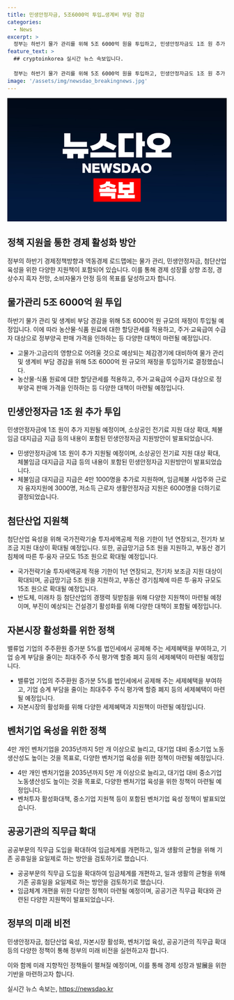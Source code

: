 ```yaml
---
title: 민생안정자금, 5조6000억 투입…생계비 부담 경감
categories:
  - News
excerpt: >
  정부는 하반기 물가 관리를 위해 5조 6000억 원을 투입하고, 민생안정자금도 1조 원 추가 투입을 결정했다. 추가로, 첨단산업 육성을 위해 투자세액공제 적용을 1년 연장함과 전기차 보조금 지원 대상을 확대하는 등의 정책을 발표했다. 경제성장률 전망치를 상향조정하고, 물가와 소비자물가 상승률에 대한 전망 또한 발표되었다. 뿐만 아니라, 부동산 및 공급망 안정화를 위한 정책도 포함돼 있으며, 성장을 이끌 벤처기업 수를 2035년까지 5만 개로 늘리기로 했다. 부동산 관련 정책과 사회복지적인 측면도 고려됐다.
feature_text: >
  ## cryptoinkorea 실시간 뉴스 속보입니다.

  정부는 하반기 물가 관리를 위해 5조 6000억 원을 투입하고, 민생안정자금도 1조 원 추가 투입을 결정했다. 추가로, 첨단산업 육성을 위해 투자세액공제 적용을 1년 연장함과 전기차 보조금 지원 대상을 확대하는 등의 정책을 발표했다. 경제성장률 전망치를 상향조정하고, 물가와 소비자물가 상승률에 대한 전망 또한 발표되었다. 뿐만 아니라, 부동산 및 공급망 안정화를 위한 정책도 포함돼 있으며, 성장을 이끌 벤처기업 수를 2035년까지 5만 개로 늘리기로 했다. 부동산 관련 정책과 사회복지적인 측면도 고려됐다.
image: '/assets/img/newsdao_breakingnews.jpg'
---
```


<p><img src="/assets/img/newsdao_breakingnews.jpg" alt="cryptoinkorea 속보" /></p>

<h2 data-ke-size="size26">정책 지원을 통한 경제 활성화 방안</h2>

<p data-ke-size="size16">정부의 하반기 경제정책방향과 역동경제 로드맵에는 물가 관리, 민생안정자금, 첨단산업 육성을 위한 다양한 지원책이 포함되어 있습니다. 이를 통해 경제 성장률 상향 조정, 경상수지 흑자 전망, 소비자물가 안정 등의 목표를 달성하고자 합니다.</p>

<h2 data-ke-size="size24">물가관리 5조 6000억 원 투입</h2>

<p data-ke-size="size16">하반기 물가 관리 및 생계비 부담 경감을 위해 5조 6000억 원 규모의 재정이 투입될 예정입니다. 이에 따라 농산물·식품 원료에 대한 할당관세를 적용하고, 주거·교육급여 수급자 대상으로 정부양곡 판매 가격을 인하하는 등 다양한 대책이 마련될 예정입니다.</p>

<ul>
    <li>고물가·고금리의 영향으로 어려울 것으로 예상되는 체감경기에 대비하여 물가 관리 및 생계비 부담 경감을 위해 5조 6000억 원 규모의 재정을 투입하기로 결정했습니다.</li>
    <li>농산물·식품 원료에 대한 할당관세를 적용하고, 주거·교육급여 수급자 대상으로 정부양곡 판매 가격을 인하하는 등 다양한 대책이 마련될 예정입니다.</li>
</ul>

<h2 data-ke-size="size24">민생안정자금 1조 원 추가 투입</h2>

<p data-ke-size="size16">민생안정자금에 1조 원이 추가 지원될 예정이며, 소상공인 전기료 지원 대상 확대, 체불임금 대지급금 지급 등의 내용이 포함된 민생안정자금 지원방안이 발표되었습니다.</p>

<ul>
    <li>민생안정자금에 1조 원이 추가 지원될 예정이며, 소상공인 전기료 지원 대상 확대, 체불임금 대지급금 지급 등의 내용이 포함된 민생안정자금 지원방안이 발표되었습니다.</li>
    <li>체불임금 대지급금 지급은 4만 1000명을 추가로 지원하며, 임금체불 사업주와 근로자 융자지원에 3000명, 저소득 근로자 생활안정자금 지원은 6000명을 더하기로 결정되었습니다.</li>
</ul>

<h2 data-ke-size="size24">첨단산업 지원책</h2>

<p data-ke-size="size16">첨단산업 육성을 위해 국가전략기술 투자세액공제 적용 기한이 1년 연장되고, 전기차 보조금 지원 대상이 확대될 예정입니다. 또한, 공급망기금 5조 원을 지원하고, 부동산 경기침체에 따른 투·융자 규모도 15조 원으로 확대될 예정입니다.</p>

<ul>
    <li>국가전략기술 투자세액공제 적용 기한이 1년 연장되고, 전기차 보조금 지원 대상이 확대되며, 공급망기금 5조 원을 지원하고, 부동산 경기침체에 따른 투·융자 규모도 15조 원으로 확대될 예정입니다.</li>
    <li>반도체, 미래차 등 첨단산업의 경쟁력 뒷받침을 위해 다양한 지원책이 마련될 예정이며, 부진이 예상되는 건설경기 활성화를 위해 다양한 대책이 포함될 예정입니다.</li>
</ul>

<h2 data-ke-size="size24">자본시장 활성화를 위한 정책</h2>

<p data-ke-size="size16">밸류업 기업의 주주환원 증가분 5%를 법인세에서 공제해 주는 세제혜택을 부여하고, 기업 승계 부담을 줄이는 최대주주 주식 평가액 할증 폐지 등의 세제혜택이 마련될 예정입니다.</p>

<ul>
    <li>밸류업 기업의 주주환원 증가분 5%를 법인세에서 공제해 주는 세제혜택을 부여하고, 기업 승계 부담을 줄이는 최대주주 주식 평가액 할증 폐지 등의 세제혜택이 마련될 예정입니다.</li>
    <li>자본시장의 활성화를 위해 다양한 세제혜택과 지원책이 마련될 예정입니다.</li>
</ul>

<h2 data-ke-size="size24">벤처기업 육성을 위한 정책</h2>

<p data-ke-size="size16">4만 개인 벤처기업을 2035년까지 5만 개 이상으로 늘리고, 대기업 대비 중소기업 노동생산성도 높이는 것을 목표로, 다양한 벤처기업 육성을 위한 정책이 마련될 예정입니다.</p>

<ul>
    <li>4만 개인 벤처기업을 2035년까지 5만 개 이상으로 늘리고, 대기업 대비 중소기업 노동생산성도 높이는 것을 목표로, 다양한 벤처기업 육성을 위한 정책이 마련될 예정입니다.</li>
    <li>벤처투자 활성화대책, 중소기업 지원책 등이 포함된 벤처기업 육성 정책이 발표되었습니다.</li>
</ul>

<h2 data-ke-size="size24">공공기관의 직무급 확대</h2>

<p data-ke-size="size16">공공부문의 직무급 도입을 확대하여 임금체계를 개편하고, 일과 생활의 균형을 위해 기존 공휴일을 요일제로 하는 방안을 검토하기로 했습니다.</p>

<ul>
    <li>공공부문의 직무급 도입을 확대하여 임금체계를 개편하고, 일과 생활의 균형을 위해 기존 공휴일을 요일제로 하는 방안을 검토하기로 했습니다.</li>
    <li>임금체계 개편을 위한 다양한 정책이 마련될 예정이며, 공공기관 직무급 확대와 관련된 다양한 지원책이 발표되었습니다.</li>
</ul>

<h2 data-ke-size="size24">정부의 미래 비전</h2>

<p data-ke-size="size16">민생안정자금, 첨단산업 육성, 자본시장 활성화, 벤처기업 육성, 공공기관의 직무급 확대 등의 다양한 정책이 통해 정부의 미래 비전을 실현하고자 합니다.</p>

<p data-ke-size="size16">이와 함께 미래 지향적인 정책들이 펼쳐질 예정이며, 이를 통해 경제 성장과 발展을 위한 기반을 마련하고자 합니다.</p>
실시간 뉴스 속보는, <a href="https://newsdao.kr" rel="dofollow">https://newsdao.kr</a>



